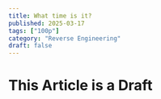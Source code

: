 ```yaml
---
title: What time is it?
published: 2025-03-17
tags: ["100p"]
category: "Reverse Engineering"
draft: false
---
```


# This Article is a Draft